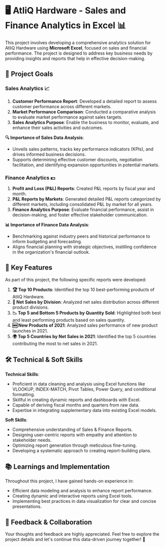 # 🖥️ AtliQ Hardware - Sales and Finance Analytics in Excel 📊

This project involves developing a comprehensive analytics solution for AtliQ Hardware using **Microsoft Excel**, focused on sales and financial performance. The project is designed to address key business needs by providing insights and reports that help in effective decision-making.

## 🎯 Project Goals

### Sales Analytics 📈
1. **Customer Performance Report**: Developed a detailed report to assess customer performance across different markets.
2. **Market Performance Comparison**: Conducted a comparative analysis to evaluate market performance against sales targets.
3. **Sales Analytics Purpose**: Enable the business to monitor, evaluate, and enhance their sales activities and outcomes.

**🔍 Importance of Sales Data Analysis**:
- Unveils sales patterns, tracks key performance indicators (KPIs), and drives informed business decisions.
- Supports determining effective customer discounts, negotiation facilitation, and identifying expansion opportunities in potential markets.

### Finance Analytics 💵
1. **Profit and Loss (P&L) Reports**: Created P&L reports by fiscal year and month.
2. **P&L Reports by Markets**: Generated detailed P&L reports categorized by different markets, including consolidated P&L by market for all years.
3. **Finance Analytics Purpose**: Evaluate financial performance, assist in decision-making, and foster effective stakeholder communication.

**📊 Importance of Finance Data Analysis**:
- Benchmarking against industry peers and historical performance to inform budgeting and forecasting.
- Aligns financial planning with strategic objectives, instilling confidence in the organization's financial outlook.

## 🌟 Key Features
As part of this project, the following specific reports were developed:
1. **🏆 Top 10 Products**: Identified the top 10 best-performing products of AtliQ Hardware.
2. **💼 Net Sales by Division**: Analyzed net sales distribution across different product divisions.
3. **📉 Top 5 and Bottom 5 Products by Quantity Sold**: Highlighted both best and least performing products based on sales quantity.
4. **🆕 New Products of 2021**: Analyzed sales performance of new product launches in 2021.
5. **🌍 Top 5 Countries by Net Sales in 2021**: Identified the top 5 countries contributing the most to net sales in 2021.

## 🛠️ Technical & Soft Skills
**Technical Skills**:
- Proficient in data cleaning and analysis using Excel functions like VLOOKUP, INDEX-MATCH, Pivot Tables, Power Query, and conditional formatting.
- Skillful in creating dynamic reports and dashboards with Excel.
- Capable of deriving fiscal months and quarters from raw data.
- Expertise in integrating supplementary data into existing Excel models.

**Soft Skills**:
- Comprehensive understanding of Sales & Finance Reports.
- Designing user-centric reports with empathy and attention to stakeholder needs.
- Optimizing report generation through meticulous fine-tuning.
- Developing a systematic approach to creating report-building plans.

## 📚 Learnings and Implementation
Throughout this project, I have gained hands-on experience in:
- Efficient data modeling and analysis to enhance report performance.
- Creating dynamic and interactive reports using Excel tools.
- Implementing best practices in data visualization for clear and concise presentations.

## 🤝 Feedback & Collaboration
Your thoughts and feedback are highly appreciated. Feel free to explore the project details and let's continue this data-driven journey together! 🚀
